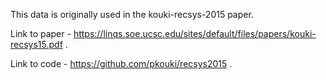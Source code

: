 This data is originally used in the kouki-recsys-2015 paper. 

Link to paper - https://linqs.soe.ucsc.edu/sites/default/files/papers/kouki-recsys15.pdf . 

Link to code - https://github.com/pkouki/recsys2015 .
